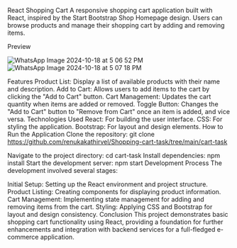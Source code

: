 React Shopping Cart
A responsive shopping cart application built with React, inspired by the Start Bootstrap Shop Homepage design. Users can browse products and manage their shopping cart by adding and removing items.

Preview

![WhatsApp Image 2024-10-18 at 5 06 52 PM](https://github.com/user-attachments/assets/9afc263a-5b54-4fd9-9464-4e7b207e125a)
![WhatsApp Image 2024-10-18 at 5 07 18 PM](https://github.com/user-attachments/assets/71ef9879-dc1e-4dbf-a8f3-bdb20fb0c2fd)




Features
Product List: Display a list of available products with their name and description.
Add to Cart: Allows users to add items to the cart by clicking the "Add to Cart" button.
Cart Management: Updates the cart quantity when items are added or removed.
Toggle Button: Changes the "Add to Cart" button to "Remove from Cart" once an item is added, and vice versa.
Technologies Used
React: For building the user interface.
CSS: For styling the application.
Bootstrap: For layout and design elements.
How to Run the Application
Clone the repository:
git clone https://github.com/renukakathirvel/Shopping-cart-task/tree/main/cart-task

Navigate to the project directory:
cd cart-task
Install dependencies:
npm install
Start the development server:
npm start
Development Process
The development involved several stages:

Initial Setup: Setting up the React environment and project structure.
Product Listing: Creating components for displaying product information.
Cart Management: Implementing state management for adding and removing items from the cart.
Styling: Applying CSS and Bootstrap for layout and design consistency.
Conclusion
This project demonstrates basic shopping cart functionality using React, providing a foundation for further enhancements and integration with backend services for a full-fledged e-commerce application.
